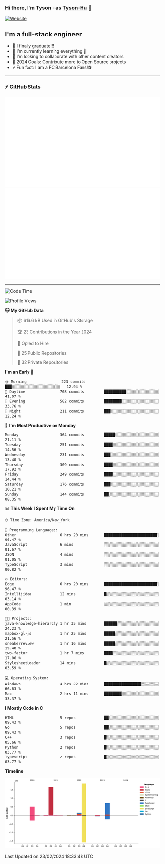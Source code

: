 ### Hi there, I'm Tyson - as [Tyson-Hu][website] 👋

[![Website](https://img.shields.io/website?label=Tianzhe.me&style=for-the-badge&url=https%3A%2F%2Ftianzhe.me)](https://tianzhe.me)


## I'm a full-stack engineer

- 🔭 I finally graduate!!!
- 🌱 I’m currently learning everything 🤣
- 👯 I’m looking to collaborate with other content creators
- 🥅 2024 Goals: Contribute more to Open Source projects
- ⚡ Fun fact: I am a FC Barcelona Fans!⚽️

---

### ⚡️ GitHub Stats
![](https://raw.githubusercontent.com/Tyson-Hu/github-stats-card/master/generated/overview.svg)
![](https://raw.githubusercontent.com/Tyson-Hu/github-stats-card/master/generated/languages.svg)

---

<!--START_SECTION:waka-->
![Code Time](http://img.shields.io/badge/Code%20Time-24%20hrs%2043%20mins-blue)

![Profile Views](http://img.shields.io/badge/Profile%20Views-53-blue)

**🐱 My GitHub Data** 

> 📦 616.6 kB Used in GitHub's Storage 
 > 
> 🏆 23 Contributions in the Year 2024
 > 
> 💼 Opted to Hire
 > 
> 📜 25 Public Repositories 
 > 
> 🔑 32 Private Repositories 
 > 
**I'm an Early 🐤** 

```text
🌞 Morning                223 commits         ███░░░░░░░░░░░░░░░░░░░░░░   12.94 % 
🌆 Daytime                708 commits         ██████████░░░░░░░░░░░░░░░   41.07 % 
🌃 Evening                582 commits         ████████░░░░░░░░░░░░░░░░░   33.76 % 
🌙 Night                  211 commits         ███░░░░░░░░░░░░░░░░░░░░░░   12.24 % 
```
📅 **I'm Most Productive on Monday** 

```text
Monday                   364 commits         █████░░░░░░░░░░░░░░░░░░░░   21.11 % 
Tuesday                  251 commits         ████░░░░░░░░░░░░░░░░░░░░░   14.56 % 
Wednesday                231 commits         ███░░░░░░░░░░░░░░░░░░░░░░   13.40 % 
Thursday                 309 commits         ████░░░░░░░░░░░░░░░░░░░░░   17.92 % 
Friday                   249 commits         ████░░░░░░░░░░░░░░░░░░░░░   14.44 % 
Saturday                 176 commits         ███░░░░░░░░░░░░░░░░░░░░░░   10.21 % 
Sunday                   144 commits         ██░░░░░░░░░░░░░░░░░░░░░░░   08.35 % 
```


📊 **This Week I Spent My Time On** 

```text
🕑︎ Time Zone: America/New_York

💬 Programming Languages: 
Other                    6 hrs 20 mins       ████████████████████████░   96.47 % 
JavaScript               6 mins              ░░░░░░░░░░░░░░░░░░░░░░░░░   01.67 % 
JSON                     4 mins              ░░░░░░░░░░░░░░░░░░░░░░░░░   01.05 % 
TypeScript               3 mins              ░░░░░░░░░░░░░░░░░░░░░░░░░   00.82 % 

🔥 Editors: 
Edge                     6 hrs 20 mins       ████████████████████████░   96.47 % 
Intellijidea             12 mins             █░░░░░░░░░░░░░░░░░░░░░░░░   03.14 % 
AppCode                  1 min               ░░░░░░░░░░░░░░░░░░░░░░░░░   00.39 % 

🐱‍💻 Projects: 
java-knowledge-hierarchy 1 hr 35 mins        ██████░░░░░░░░░░░░░░░░░░░   24.23 % 
mapbox-gl-js             1 hr 25 mins        █████░░░░░░░░░░░░░░░░░░░░   21.56 % 
sneakerreview            1 hr 16 mins        █████░░░░░░░░░░░░░░░░░░░░   19.48 % 
two-factor               1 hr 7 mins         ████░░░░░░░░░░░░░░░░░░░░░   17.06 % 
StylesheetLoader         14 mins             █░░░░░░░░░░░░░░░░░░░░░░░░   03.59 % 

💻 Operating System: 
Windows                  4 hrs 22 mins       █████████████████░░░░░░░░   66.63 % 
Mac                      2 hrs 11 mins       ████████░░░░░░░░░░░░░░░░░   33.37 % 
```

**I Mostly Code in C** 

```text
HTML                     5 repos             ██░░░░░░░░░░░░░░░░░░░░░░░   09.43 % 
Go                       5 repos             ██░░░░░░░░░░░░░░░░░░░░░░░   09.43 % 
C++                      3 repos             █░░░░░░░░░░░░░░░░░░░░░░░░   05.66 % 
Python                   2 repos             █░░░░░░░░░░░░░░░░░░░░░░░░   03.77 % 
TypeScript               2 repos             █░░░░░░░░░░░░░░░░░░░░░░░░   03.77 % 
```



**Timeline**

![Lines of Code chart](https://raw.githubusercontent.com/Tyson-Hu/Tyson-Hu/main/assets/bar_graph.png)


 Last Updated on 23/02/2024 18:33:48 UTC
<!--END_SECTION:waka-->


[website]: https://github.com/Tyson-Hu
